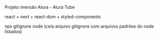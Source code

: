 Projeto imersão Alura - Alura Tube

react + next + react-dom + styled-components

npx gitignore node (ceia arquivo gitignore com arquivos padrões do node listados)